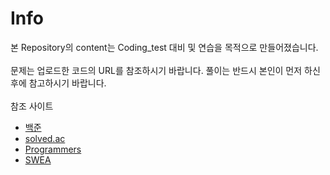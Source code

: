 # Info

본 Repository의 content는 Coding_test 대비 및 연습을 목적으로 만들어졌습니다.
<br><br>
문제는 업로드한 코드의 URL를 참조하시기 바랍니다.
풀이는 반드시 본인이 먼저 하신 후에 참고하시기 바랍니다.
<br><br>
참조 사이트
- [백준](https://www.acmicpc.net/)
- [solved.ac](https://solved.ac/)
- [Programmers](https://programmers.co.kr/)
- [SWEA](https://swexpertacademy.com/main/main.do)
